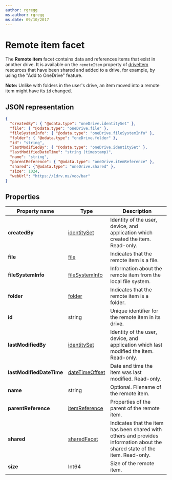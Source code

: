 ```yaml
---
author: rgregg
ms.author: rgregg
ms.date: 09/10/2017
---
```

# Remote item facet

The **Remote item** facet contains data and references items that exist in another drive.
It is available on the `remoteItem` property of [driveItem][item-resource] resources that have been shared and added to a drive, for example, by using the "Add to OneDrive" feature.

**Note:** Unlike with folders in the user's drive, an item moved into a
remote item might have its `id` changed.

## JSON representation

<!-- { "blockType": "resource", "@odata.type": "oneDrive.remoteItem", optionalProperties: ["name"] } -->

```json
{
  "createdBy": { "@odata.type": "oneDrive.identitySet" },
  "file": { "@odata.type": "oneDrive.file" },
  "fileSystemInfo": { "@odata.type": "oneDrive.fileSystemInfo" },
  "folder": { "@odata.type": "oneDrive.folder" },
  "id": "string",
  "lastModifiedBy": { "@odata.type": "oneDrive.identitySet" },
  "lastModifiedDateTime": "string (timestamp)",
  "name": "string",
  "parentReference": { "@odata.type": "oneDrive.itemReference" },
  "shared": {"@odata.type": "oneDrive.shared" },
  "size": 1024,
  "webUrl": "https://1drv.ms/voo/bar"
}
```

## Properties

| Property name            | Type                                             | Description                                                                                                                 |
| ------------------------ | ------------------------------------------------ | --------------------------------------------------------------------------------------------------------------------------- |
| **createdBy**            | [identitySet](../resources/identitySet.md)                    | Identity of the user, device, and application which created the item. Read-only.                                            |
| **file**                 | [file](file.md)                            | Indicates that the remote item is a file.                                                                                   |
| **fileSystemInfo**       | [fileSystemInfo](filesysteminfo.md)        | Information about the remote item from the local file system.                                                               |
| **folder**               | [folder](folder.md)                        | Indicates that the remote item is a folder.                                                                                 |
| **id**                   | string                                           | Unique identifier for the remote item in its drive.                                                                         |
| **lastModifiedBy**       | [identitySet](../resources/identitySet.md)                    | Identity of the user, device, and application which last modified the item. Read-only.                                      |
| **lastModifiedDateTime** | [dateTimeOffset](../resources/timestamp.md)         | Date and time the item was last modified. Read-only.                                                                        |
| **name**                 | string                                           | Optional. Filename of the remote item.                                                                                      |
| **parentReference**      | [itemReference](../resources/itemReference.md)   | Properties of the parent of the remote item.                                                                                |
| **shared**               | [sharedFacet](../resources/shared.md)         | Indicates that the item has been shared with others and provides information about the shared state of the item. Read-only. |
| **size**                 | Int64                                            | Size of the remote item.                                                                                                    |

[item-resource]: ../resources/driveitem.md

<!-- {
  "type": "#page.annotation",
  "description": "The quota facet provides information about how much space the OneDrive has available.",
  "keywords": "quota,available,remaining,used",
  "section": "documentation",
  "tocPath": "Facets/RemoteItem"
} -->
